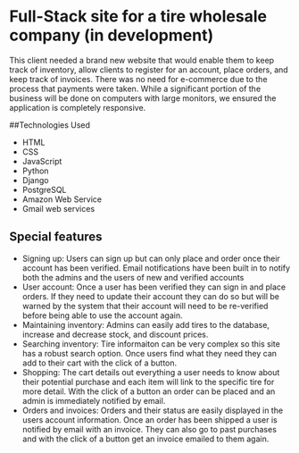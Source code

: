 # Full-Stack site for a tire wholesale company (in development)

This client needed a brand new website that would enable them to keep track of inventory, allow clients to register for an account, place orders, and keep track of invoices. There was no need for e-commerce due to the process that payments were taken. While a significant portion of the business will be done on computers with large monitors, we ensured the application is completely responsive.

##Technologies Used
+ HTML
+ CSS
+ JavaScript
+ Python
+ Django
+ PostgreSQL
+ Amazon Web Service
+ Gmail web services

## Special features

- Signing up: Users can sign up but can only place and order once their account has been verified. Email notifications have been built in to notify both the admins and the users of new and verified accounts
- User account: Once a user has been verified they can sign in and place orders. If they need to update their account they can do so but will be warned by the system that their account will need to be re-verified before being able to use the account again.
- Maintaining inventory: Admins can easily add tires to the database, increase and decrease stock, and discount prices. 
- Searching inventory: Tire informaiton can be very complex so this site has a robust search option. Once users find what they need they can add to their cart with the click of a button.
- Shopping: The cart details out everything a user needs to know about their potential purchase and each item will link to the specific tire for more detail. With the click of a button an order can be placed and an admin is immediately notified by email.
- Orders and invoices: Orders and their status are easily displayed in the users account information. Once an order has been shipped a user is notified by email with an invoice. They can also go to past purchases and with the click of a button get an invoice emailed to them again.
